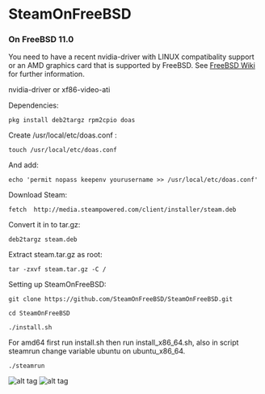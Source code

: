 # SteamOnFreeBSD

### On FreeBSD 11.0
You need to have a recent nvidia-driver with LINUX compatibality support or an AMD graphics card that is supported by FreeBSD. See [FreeBSD Wiki](https://wiki.freebsd.org/Graphics) for further information. 
 
nvidia-driver or  xf86-video-ati
 
Dependencies:
 
`pkg install deb2targz rpm2cpio doas`
 
Create /usr/local/etc/doas.conf :
  
`touch /usr/local/etc/doas.conf`
  
And add:

`echo 'permit nopass keepenv yourusername >> /usr/local/etc/doas.conf'` 
 
Download Steam: 
 
`fetch  http://media.steampowered.com/client/installer/steam.deb` 

Convert it in to tar.gz:
 
`deb2targz steam.deb`

Extract steam.tar.gz as root:
 
`tar -zxvf steam.tar.gz -C /`

Setting up SteamOnFreeBSD:

`git clone https://github.com/SteamOnFreeBSD/SteamOnFreeBSD.git`
 
`cd SteamOnFreeBSD`
 
`./install.sh`

For amd64 first run install.sh then run install_x86_64.sh, also in script steamrun change variable ubuntu on ubuntu_x86_64.

`./steamrun`

![alt tag](https://raw.githubusercontent.com/SteamOnFreeBSD/Steam/master/2016-03-15-171059_1366x768_scrot.png)
![alt tag](https://raw.githubusercontent.com/SteamOnFreeBSD/Steam/master/2016-04-03-030913_1366x768_scrot.png)

